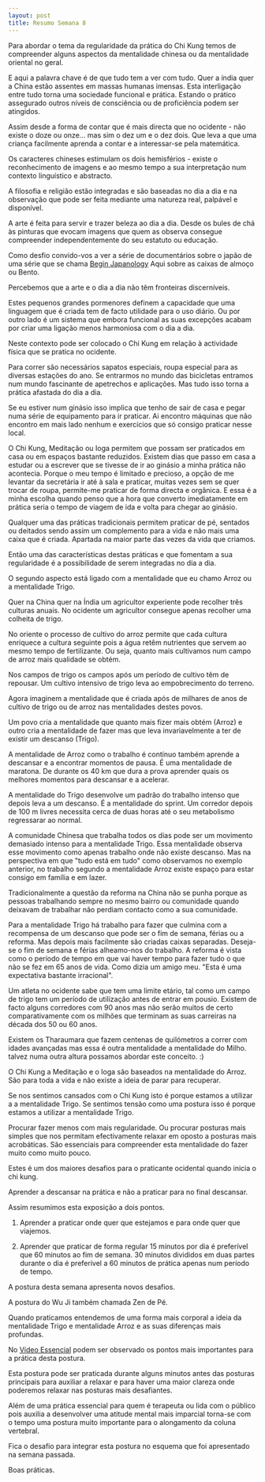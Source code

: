 ```yaml
---
layout: post
title: Resumo Semana 8
---
```


Para abordar o tema da regularidade da prática do Chi Kung temos de
compreender alguns aspectos da mentalidade chinesa ou da mentalidade
oriental no geral. 

E aqui a palavra chave é de que tudo tem a ver com tudo. Quer a índia quer
a China estão assentes em massas humanas imensas. Esta interligação entre
tudo torna uma sociedade funcional e prática. Estando o prático assegurado
outros níveis de consciência ou de proficiência podem ser atingidos. 

Assim desde a forma de contar que é mais directa que no ocidente - não
existe o doze ou onze... mas sim o dez um e o dez dois. Que leva a que uma
criança facilmente aprenda a contar e a interessar-se pela matemática.

Os caracteres chineses estimulam os dois hemisférios - existe
o reconhecimento de imagens e ao mesmo tempo a sua interpretação num
contexto linguístico e abstracto. 
 
A filosofia e religião estão integradas e são baseadas no dia a dia e na
observação que pode ser feita mediante uma natureza real, palpável
e disponível.

A arte é feita para servir e trazer beleza ao dia a dia. Desde os bules de
chá às pinturas que evocam imagens que quem as observa consegue
compreender independentemente do seu estatuto ou educação. 

Como desfio convido-vos a ver a série de documentários sobre o japão de
uma série que se chama [Begin
Japanology](https://www.youtube.com/watch?v=g1gJkfpihh8) Aqui sobre as
caixas de almoço ou Bento. 

Percebemos que a arte e o dia a dia não têm fronteiras discerníveis. 

Estes pequenos grandes pormenores definem a capacidade que uma linguagem
que é criada tem de facto utilidade para o uso diário. Ou por outro lado
é um sistema que embora funcional as suas excepções acabam por criar uma
ligação menos harmoniosa com o dia a dia. 

Neste contexto pode ser colocado o Chi Kung em relação à actividade física
que se pratica no ocidente. 

Para correr são necessários sapatos especiais, roupa especial para as
diversas estações do ano. Se entrarmos no mundo das bicicletas entramos
num mundo fascinante de apetrechos e aplicações. Mas tudo isso torna
a prática afastada do dia a dia. 

Se eu estiver num ginásio isso implica que tenho de sair de casa e pegar
numa série de equipamento para ir praticar. Ai encontro máquinas que não
encontro em mais lado nenhum e exercícios que só consigo praticar nesse
local. 

O Chi Kung, Meditação ou Ioga permitem que possam ser praticados em casa
ou em espaços bastante reduzidos. Existem dias que passo em casa a estudar
ou a escrever que se tivesse de ir ao ginásio a minha prática não
acontecia. Porque o meu tempo é limitado e precioso, a opção de me
levantar da secretária ir até à sala e praticar, muitas vezes sem se quer
trocar de roupa, permite-me praticar de forma directa e orgânica. E essa
é a minha escolha quando penso que a hora que converto imediatamente em
prática seria o tempo de viagem de ida e volta para chegar ao ginásio. 

Qualquer uma das práticas tradicionais permitem praticar de pé, sentados
ou deitados sendo assim um complemento para a vida e não mais uma caixa
que é criada. Apartada na maior parte das vezes da vida que criamos. 

Então uma das características destas práticas e que fomentam a sua
regularidade é a possibilidade de serem integradas no dia a dia. 

O segundo aspecto está ligado com a mentalidade que eu chamo Arroz ou
a mentalidade Trigo.

Quer na China quer na Índia um agricultor experiente pode recolher três
culturas anuais. No ocidente um agricultor consegue apenas recolher uma
colheita de trigo.

No oriente o processo de cultivo do arroz permite que cada cultura
enriquece a cultura seguinte pois a água retêm nutrientes que servem ao
mesmo tempo de fertilizante. Ou seja, quanto mais cultivamos num campo de
arroz mais qualidade se obtém. 

Nos campos de trigo os campos após um período de cultivo têm de repousar.
Um cultivo intensivo de trigo leva ao empobrecimento do terreno.

Agora imaginem a mentalidade que é criada após de milhares de anos de
cultivo de trigo ou de arroz nas mentalidades destes povos. 

Um povo cria a mentalidade que quanto mais fizer mais obtém (Arroz)
e outro cria a mentalidade de fazer mas que leva invariavelmente a ter de
existir um descanso (Trigo). 

A mentalidade de Arroz como o trabalho é contínuo também aprende
a descansar e a encontrar momentos de pausa. É uma mentalidade de
maratona. De durante os 40 km que dura a prova aprender quais os melhores
momentos para descansar e a acelerar.

A mentalidade do Trigo desenvolve um padrão do trabalho intenso que depois
leva a um descanso. É a mentalidade do sprint. Um corredor depois de 100
m livres necessita cerca de duas horas até o seu metabolismo regressarar
ao normal. 

A comunidade Chinesa que trabalha todos os dias pode ser um movimento
demasiado intenso para a mentalidade Trigo. Essa mentalidade observa esse
movimento como apenas trabalho onde não existe descanso. Mas na
perspectiva em que "tudo está em tudo" como observamos no exemplo
anterior, no trabalho segundo a mentalidade Arroz existe espaço para estar
consigo em família e em lazer. 

Tradicionalmente a questão da reforma na China não se punha porque as
pessoas trabalhando sempre no mesmo bairro ou comunidade quando deixavam
de trabalhar não perdiam contacto como a sua comunidade. 

Para a mentalidade Trigo há trabalho para fazer que culmina com
a recompensa de um descanso que pode ser o fim de semana, férias ou
a reforma. Mas depois mais facilmente são criadas caixas separadas.
Deseja-se o fim de semana e férias alheamo-nos do trabalho. A reforma
é vista como o período de tempo em que vai haver tempo para fazer tudo
o que não se fez em 65 anos de vida. Como dizia um amigo meu. "Esta é uma
expectativa bastante irracional". 

Um atleta no ocidente sabe que tem uma limite etário, tal como um campo de
trigo tem um período de utilização antes de entrar em pousio. Existem de
facto alguns corredores com 90 anos mas não serão muitos de certo
comparativamente com os milhões que terminam as suas carreiras na década
dos 50 ou 60 anos.

Existem os Tharaumara que fazem centenas de quilómetros a correr com
idades avançadas mas essa é outra mentalidade a mentalidade do Milho.
talvez numa outra altura possamos abordar este conceito. :)

O Chi Kung a Meditação e o Ioga são baseados na mentalidade do Arroz.  São
para toda a vida e não existe a ideia de parar para recuperar.

Se nos sentimos cansados com o Chi Kung isto é porque estamos a utilizar
a a mentalidade Trigo. Se sentimos tensão como uma postura isso é porque
estamos a utilizar a mentalidade Trigo.

Procurar fazer menos com mais regularidade. Ou procurar posturas mais
simples que nos permitam efectivamente relaxar em oposto a posturas mais
acrobáticas. São essenciais para compreender esta mentalidade do fazer
muito como muito pouco. 

Estes é um dos maiores desafios para o praticante ocidental quando inicia
o chi kung.

Aprender a descansar na prática e não a praticar para no final descansar. 

Assim resumimos esta exposição a dois pontos.

1. Aprender a praticar onde quer que estejamos e para onde quer que
viajemos.

2. Aprender que praticar de forma regular 15 minutos por dia é preferível
que 60 minutos ao fim de semana. 30 minutos divididos em duas partes
durante o dia é preferível a 60 minutos de prática apenas num período de
tempo. 

A postura desta semana apresenta novos desafios.

A postura do Wu Ji também chamada Zen de Pé.

Quando praticamos entendemos de uma forma mais corporal a ideia da
mentalidade Trigo e mentalidade Arroz e as suas diferenças mais profundas. 

No [Vídeo Essencial](http://vimeo.com/60335737#t=12m) podem ser observado
os pontos mais importantes para a prática desta postura. 

Esta postura pode ser praticada durante alguns minutos antes das posturas
principais para auxiliar a relaxar e para haver uma maior clareza onde
poderemos relaxar nas posturas mais desafiantes. 

Além de uma prática essencial para quem é terapeuta ou lida com o público
pois auxilia a desenvolver uma atitude mental mais imparcial torna-se com
o tempo uma postura muito importante para o alongamento da coluna
vertebral. 

Fica o desafio para integrar esta postura no esquema que foi apresentado
na semana passada. 

Boas práticas. 
